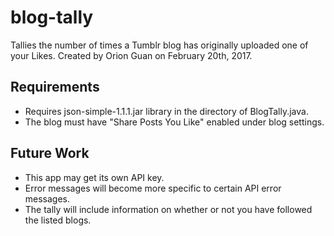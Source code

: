 # blog-tally
Tallies the number of times a Tumblr blog has originally uploaded one of your Likes.
Created by Orion Guan on February 20th, 2017.

## Requirements
* Requires json-simple-1.1.1.jar library in the directory of BlogTally.java.
* The blog must have "Share Posts You Like" enabled under blog settings.

## Future Work
* This app may get its own API key.
* Error messages will become more specific to certain API error messages.
* The tally will include information on whether or not you have followed the listed blogs.

